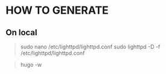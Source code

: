 # HOW TO GENERATE

## On local

> sudo nano /etc/lighttpd/lighttpd.conf
> sudo lighttpd -D -f /etc/lighttpd/lighttpd.conf

> hugo -w